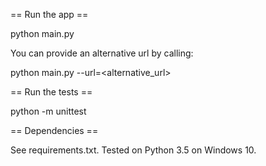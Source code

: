 == Run the app ==

python main.py

You can provide an alternative url by calling:

python main.py --url=<alternative_url>

== Run the tests ==

python -m unittest

== Dependencies ==

See requirements.txt. Tested on Python 3.5 on Windows 10.